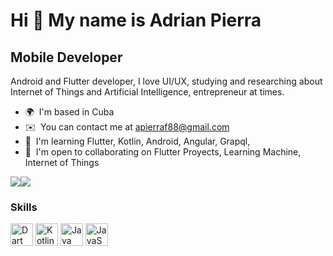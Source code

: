 Hi 👋 My name is Adrian Pierra
==============================

Mobile Developer
----------------

Android and Flutter developer, I love UI/UX, studying and researching about Internet of Things and Artificial Intelligence, entrepreneur at times.

* 🌍  I'm based in Cuba
* ✉️  You can contact me at [apierraf88@gmail.com](mailto:apierraf88@gmail.com)
* 🧠  I'm learning Flutter, Kotlin, Android, Angular, Grapql,
* 🤝  I'm open to collaborating on Flutter Proyects, Learning Machine, Internet of Things

<a href="https://www.twitter.com/apf_dev" target="_blank" rel="noreferrer"><img
src="https://img.shields.io/twitter/follow/apf_dev?logo=twitter&style=for-the-badge&color=0891b2&labelColor=1c1917"
/></a><a href="https://www.github.com/apierraf" target="_blank" rel="noreferrer"><img
src="https://img.shields.io/github/followers/apierraf?logo=github&style=for-the-badge&color=0891b2&labelColor=1c1917" /></a>

### Skills


<p align="left">
<a href="https://dart.dev/" target="_blank" rel="noreferrer"><img src="https://raw.githubusercontent.com/danielcranney/readme-generator/main/public/icons/skills/dart-colored.svg" width="36" height="36" alt="Dart" /></a>
<a href="https://kotlinlang.org/" target="_blank" rel="noreferrer"><img src="https://raw.githubusercontent.com/danielcranney/readme-generator/main/public/icons/skills/kotlin-colored.svg" width="36" height="36" alt="Kotlin" /></a>
<a href="https://www.oracle.com/java/" target="_blank" rel="noreferrer"><img src="https://raw.githubusercontent.com/danielcranney/readme-generator/main/public/icons/skills/java-colored.svg" width="36" height="36" alt="Java" /></a>
<a href="https://developer.mozilla.org/en-US/docs/Web/JavaScript" target="_blank" rel="noreferrer"><img src="https://raw.githubusercontent.com/danielcranney/readme-generator/main/public/icons/skills/javascript-colored.svg" width="36" height="36" alt="JavaScript" /></a>

